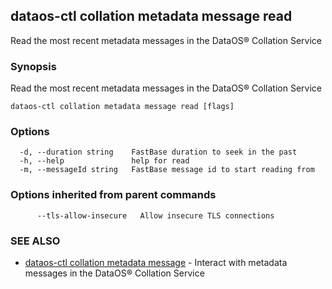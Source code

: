 ## dataos-ctl collation metadata message read

Read the most recent metadata messages in the DataOS® Collation Service

### Synopsis

Read the most recent metadata messages in the DataOS® Collation Service

```
dataos-ctl collation metadata message read [flags]
```

### Options

```
  -d, --duration string    FastBase duration to seek in the past
  -h, --help               help for read
  -m, --messageId string   FastBase message id to start reading from
```

### Options inherited from parent commands

```
      --tls-allow-insecure   Allow insecure TLS connections
```

### SEE ALSO

* [dataos-ctl collation metadata message](dataos-ctl_collation_metadata_message.md)	 - Interact with metadata messages in the DataOS® Collation Service

